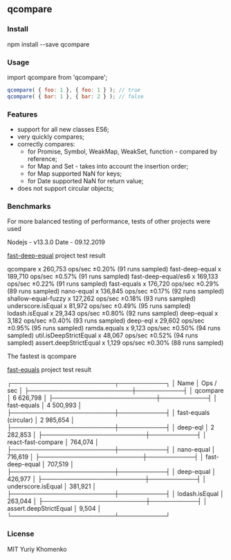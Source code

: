 ## qcompare

### Install

npm install --save qcompare


### Usage

import qcompare from 'qcompare';

```javascript
qcompare( { foo: 1 }, { foo: 1 } ); // true
qcompare( { bar: 1 }, { bar: 2 } ); // false
```

### Features

- support for all new classes ES6;
- very quickly compares;
- correctly compares:
  - for Promise, Symbol, WeakMap, WeakSet, function - compared by reference;
  - for Map and Set - takes into account the insertion order;
  - for Map supported NaN for keys;
  - for Date supported NaN for return value;
- does not support circular objects;

### Benchmarks

For more balanced testing of performance, tests of other projects were used

Nodejs - v13.3.0
Date - 09.12.2019

[fast-deep-equal](https://github.com/epoberezkin/fast-deep-equal) project test result

qcompare x 260,753 ops/sec ±0.20% (91 runs sampled)
fast-deep-equal x 189,710 ops/sec ±0.57% (91 runs sampled)
fast-deep-equal/es6 x 169,133 ops/sec ±0.22% (91 runs sampled)
fast-equals x 176,720 ops/sec ±0.29% (89 runs sampled)
nano-equal x 136,845 ops/sec ±0.17% (92 runs sampled)
shallow-equal-fuzzy x 127,262 ops/sec ±0.18% (93 runs sampled)
underscore.isEqual x 81,972 ops/sec ±0.49% (95 runs sampled)
lodash.isEqual x 29,343 ops/sec ±0.80% (92 runs sampled)
deep-equal x 3,182 ops/sec ±0.40% (93 runs sampled)
deep-eql x 29,602 ops/sec ±0.95% (95 runs sampled)
ramda.equals x 9,123 ops/sec ±0.50% (94 runs sampled)
util.isDeepStrictEqual x 48,067 ops/sec ±0.52% (94 runs sampled)
assert.deepStrictEqual x 1,129 ops/sec ±0.30% (88 runs sampled)

The fastest is qcompare


[fast-equals](https://github.com/planttheidea/fast-equals) project test result

┌────────────────────────┬───────────┐
│ Name                   │ Ops / sec │
├────────────────────────┼───────────┤
│ qcompare               │ 6 626,798 │
├────────────────────────┼───────────┤
│ fast-equals            │ 4 500,993 │
├────────────────────────┼───────────┤
│ fast-equals (circular) │ 2 985,654 │
├────────────────────────┼───────────┤
│ deep-eql               │ 2 282,853 │
├────────────────────────┼───────────┤
│ react-fast-compare     │ 764,074   │
├────────────────────────┼───────────┤
│ nano-equal             │ 716,619   │
├────────────────────────┼───────────┤
│ fast-deep-equal        │ 707,519   │
├────────────────────────┼───────────┤
│ deep-equal             │ 426,977   │
├────────────────────────┼───────────┤
│ underscore.isEqual     │ 381,921   │
├────────────────────────┼───────────┤
│ lodash.isEqual         │ 263,044   │
├────────────────────────┼───────────┤
│ assert.deepStrictEqual │ 9,504     │
└────────────────────────┴───────────┘

### License

MIT Yuriy Khomenko
